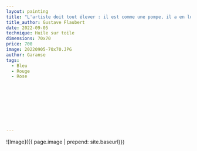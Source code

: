 ```yaml
---
layout: painting
title: "L'artiste doit tout élever : il est comme une pompe, il a en lui un grand tuyau qui descend aux entrailles des choses, dans les couches profondes, il aspire et fait jaillir au soleil les gerbes géantes ce qui était plat sous terre et qu'on ne voyait pas." 
title_author: Gustave Flaubert	                                                            
date: 2022-09-05
technique: Huile sur toile 
dimensions: 70x70
price: 700
image: 20220905-70x70.JPG 
author: Garanse
tags:
  - Bleu
  - Rouge
  - Rose
  
  
  
  
  
  
  
  
  
---
```

![Image]({{ page.image | prepend: site.baseurl}})

